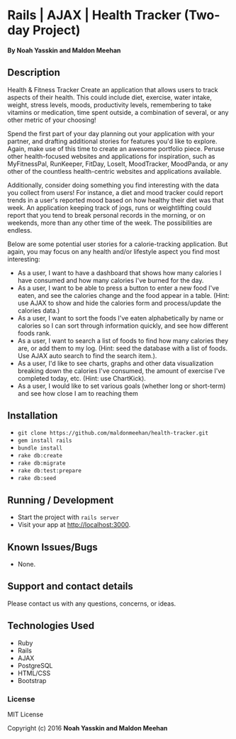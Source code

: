 # Rails | AJAX | Health Tracker (Two-day Project)

#### By Noah Yasskin and Maldon Meehan

## Description

Health & Fitness Tracker
Create an application that allows users to track aspects of their health. This could include diet, exercise, water intake, weight, stress levels, moods, productivity levels, remembering to take vitamins or medication, time spent outside, a combination of several, or any other metric of your choosing!

Spend the first part of your day planning out your application with your partner, and drafting additional stories for features you'd like to explore. Again, make use of this time to create an awesome portfolio piece. Peruse other health-focused websites and applications for inspiration, such as MyFitnessPal, RunKeeper, FitDay, LoseIt, MoodTracker, MoodPanda, or any other of the countless health-centric websites and applications available.

Additionally, consider doing something you find interesting with the data you collect from users! For instance, a diet and mood tracker could report trends in a user's reported mood based on how healthy their diet was that week. An application keeping track of jogs, runs or weightlifting could report that you tend to break personal records in the morning, or on weekends, more than any other time of the week. The possibilities are endless.

Below are some potential user stories for a calorie-tracking application. But again, you may focus on any health and/or lifestyle aspect you find most interesting:

* As a user, I want to have a dashboard that shows how many calories I have consumed and how many calories I've burned for the day.
* As a user, I want to be able to press a button to enter a new food I've eaten, and see the calories change and the food appear in a table. (Hint: use AJAX to show and hide the calories form and process/update the calories data.)
* As a user, I want to sort the foods I've eaten alphabetically by name or calories so I can sort through information quickly, and see how different foods rank.
* As a user, I want to search a list of foods to find how many calories they are, or add them to my log. (Hint: seed the database with a list of foods. Use AJAX auto search to find the search item.).
* As a user, I'd like to see charts, graphs and other data visualization breaking down the calories I've consumed, the amount of exercise I've completed today, etc. (Hint: use ChartKick).
* As a user, I would like to set various goals (whether long or short-term) and see how close I am to reaching them

## Installation

* `git clone https://github.com/maldonmeehan/health-tracker.git`
* `gem install rails`
* `bundle install`
* `rake db:create`
* `rake db:migrate`
* `rake db:test:prepare`
* `rake db:seed`

## Running / Development

* Start the project with `rails server`
* Visit your app at [http://localhost:3000](http://localhost:3000).

## Known Issues/Bugs

* None.

## Support and contact details

Please contact us with any questions, concerns, or ideas.

## Technologies Used

* Ruby
* Rails
* AJAX
* PostgreSQL
* HTML/CSS
* Bootstrap

### License

MIT License

Copyright (c) 2016  **Noah Yasskin and Maldon Meehan**
